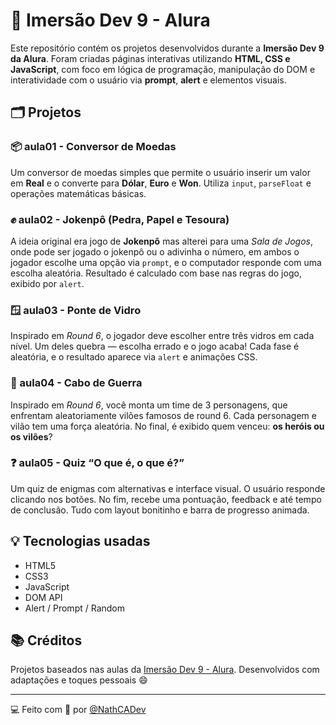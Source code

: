 # 🚀 Imersão Dev 9 - Alura

Este repositório contém os projetos desenvolvidos durante a **Imersão Dev 9 da Alura**. Foram criadas páginas interativas utilizando **HTML, CSS e JavaScript**, com foco em lógica de programação, manipulação do DOM e interatividade com o usuário via **prompt**, **alert** e elementos visuais.

## 🗂 Projetos

### 📦 aula01 - Conversor de Moedas
Um conversor de moedas simples que permite o usuário inserir um valor em **Real** e o converte para **Dólar**, **Euro** e **Won**. Utiliza `input`, `parseFloat` e operações matemáticas básicas.

### ✊ aula02 - Jokenpô (Pedra, Papel e Tesoura)
A ideia original era jogo de **Jokenpô** mas alterei para uma *Sala de Jogos*, onde pode ser jogado o jokenpô ou o adivinha o número, em ambos o jogador escolhe uma opção via `prompt`, e o computador responde com uma escolha aleatória. Resultado é calculado com base nas regras do jogo, exibido por `alert`.

### 🪟 aula03 - Ponte de Vidro
Inspirado em *Round 6*, o jogador deve escolher entre três vidros em cada nível. Um deles quebra — escolha errado e o jogo acaba! Cada fase é aleatória, e o resultado aparece via `alert` e animações CSS.

### 🧠 aula04 - Cabo de Guerra
Inspirado em *Round 6*, você monta um time de 3 personagens, que enfrentam aleatoriamente vilões famosos de round 6. Cada personagem e vilão tem uma força aleatória. No final, é exibido quem venceu: **os heróis ou os vilões**?

### ❓ aula05 - Quiz “O que é, o que é?”
Um quiz de enigmas com alternativas e interface visual. O usuário responde clicando nos botões. No fim, recebe uma pontuação, feedback e até tempo de conclusão. Tudo com layout bonitinho e barra de progresso animada.

## 💡 Tecnologias usadas

- HTML5
- CSS3
- JavaScript
- DOM API
- Alert / Prompt / Random

## 📚 Créditos

Projetos baseados nas aulas da [Imersão Dev 9 - Alura](https://www.alura.com.br/imersao-dev). Desenvolvidos com adaptações e toques pessoais 😄

---

💻 Feito com 💙 por [@NathCADev](https://github.com/NathCADev)

